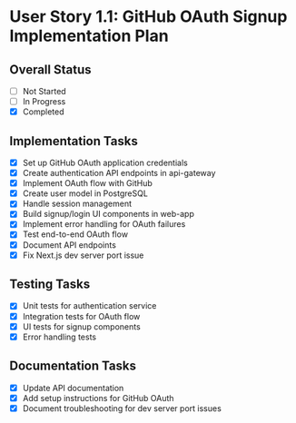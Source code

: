 # User Story 1.1: GitHub OAuth Signup Implementation Plan

## Overall Status
- [ ] Not Started
- [ ] In Progress
- [x] Completed

## Implementation Tasks
- [x] Set up GitHub OAuth application credentials
- [x] Create authentication API endpoints in api-gateway
- [x] Implement OAuth flow with GitHub
- [x] Create user model in PostgreSQL
- [x] Handle session management
- [x] Build signup/login UI components in web-app
- [x] Implement error handling for OAuth failures
- [x] Test end-to-end OAuth flow
- [x] Document API endpoints
- [x] Fix Next.js dev server port issue

## Testing Tasks
- [x] Unit tests for authentication service
- [x] Integration tests for OAuth flow
- [x] UI tests for signup components
- [x] Error handling tests

## Documentation Tasks
- [x] Update API documentation
- [x] Add setup instructions for GitHub OAuth
- [x] Document troubleshooting for dev server port issues